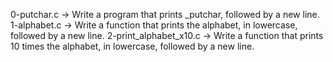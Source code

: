 0-putchar.c -> Write a program that prints _putchar, followed by a new line.
1-alphabet.c -> Write a function that prints the alphabet, in lowercase, followed by a new line.
2-print_alphabet_x10.c -> Write a function that prints 10 times the alphabet, in lowercase, followed by a new line.

